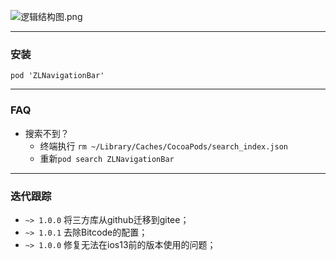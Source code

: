 ![逻辑结构图.png](https://upload-images.jianshu.io/upload_images/4190300-426899289668f1bf.png?imageMogr2/auto-orient/strip%7CimageView2/2/w/1240)

---
### 安装
```
pod 'ZLNavigationBar'
```
--- 
### FAQ
- 搜索不到？
    - 终端执行
    ```rm ~/Library/Caches/CocoaPods/search_index.json```
    - 重新```pod search ZLNavigationBar```
---
### 迭代跟踪
- `~> 1.0.0` 将三方库从github迁移到gitee；
- `~> 1.0.1` 去除Bitcode的配置；
- `~> 1.0.0` 修复无法在ios13前的版本使用的问题；

